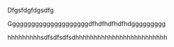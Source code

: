 Dfgsfdgfdgsdfg

Gggggggggggggggggggggdfhdfhdfhdfhdggggggggg

hhhhhhhhhsdfsdfsdfsdhhhhhhhhhhhhhhhhhhhhhhhhh

